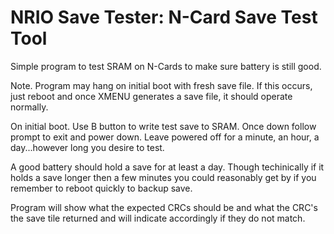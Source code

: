 # NRIO Save Tester: N-Card Save Test Tool

Simple program to test SRAM on N-Cards to make sure battery is still good.


Note. Program may hang on initial boot with fresh save file. If this occurs, just reboot and once XMENU generates a save file, it should operate normally.

On initial boot. Use B button to write test save to SRAM. Once down follow prompt to exit and power down. Leave powered off for a minute, an hour, a day...however long you desire to test.

A good battery should hold a save for at least a day. Though techinically if it holds a save longer then a few minutes you could reasonably get by if you remember to reboot quickly to backup save.

Program will show what the expected CRCs should be and what the CRC's the save tile returned and will indicate accordingly if they do not match.

